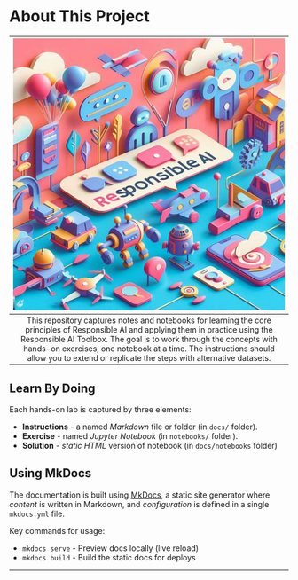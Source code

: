 # About This Project

|![Responsible AI](./img/rai.jpeg)|
|:---:|
| This repository captures notes and notebooks for learning the core principles of Responsible AI and applying them in practice using the Responsible AI Toolbox. The goal is to work through the concepts with hands-on exercises, one notebook at a time. The instructions should allow you to extend or replicate the steps with alternative datasets.|

## Learn By Doing

Each hands-on lab is captured by three elements:

 - **Instructions** - a named _Markdown_ file or folder (in `docs/` folder). 
 - **Exercise** -  named _Jupyter Notebook_ (in `notebooks/` folder).
 - **Solution** - _static HTML_ version of notebook (in `docs/notebooks` folder)

## Using MkDocs

The documentation is built using [MkDocs](https://www.mkdocs.org/), a static site generator where _content_ is written in Markdown, and _configuration_ is defined in a single `mkdocs.yml` file. 

Key commands for usage:
 - `mkdocs serve` - Preview docs locally (live reload)
 - `mkdocs build` - Build the static docs for deploys

---
